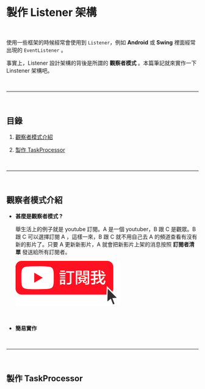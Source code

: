 #   

# 製作 Listener 架構

<br>

使用一些框架的時候經常會使用到 `Listener`，例如 __Android__ 或 __Swing__ 裡面經常出現的 `EventListener` 。



事實上，Listener 設計架構的背後是所謂的 __觀察者模式__  。本篇筆記就來實作一下 Linstener 架構吧。



<br>



---



<br>



##  目錄



1. [觀察者模式介紹](#obs)

2. [製作 TaskProcessor](#tp)



<br>

---



<br>

<div id="obs"></div>


## 觀察者模式介紹

* __甚麼是觀察者模式 ?__

    舉生活上的例子就是 youtube 訂閱。A 是一個 youtuber，B 跟 C 是觀眾。B 跟 C 可以選擇訂閱 A ，這樣一來，B 跟 C 就不用自己去 A 的頻道查看有沒有新的影片了。只要 A 更新新影片，A 就會把新影片上架的消息按照 __訂閱者清單__ 發送給所有訂閱者。

    ![1](./imgs/1.png)

    <br>

* __簡易實作__

    




<br>

-----------------

<br>

<div id="tp">

## 製作 TaskProcessor
